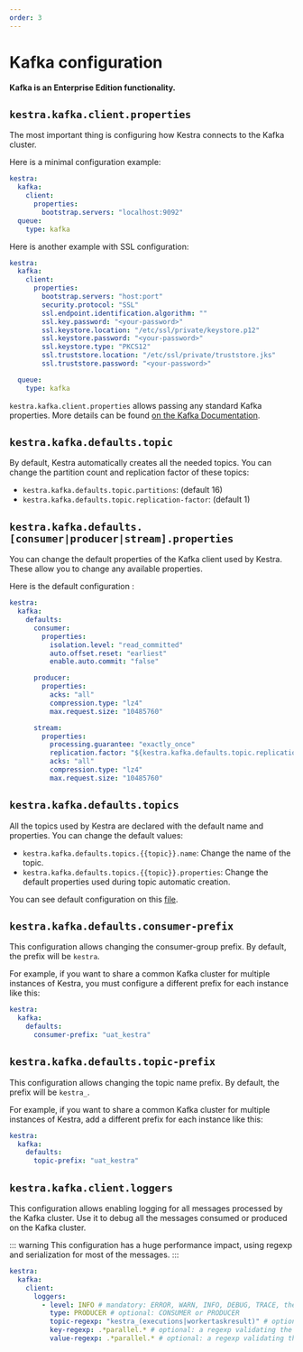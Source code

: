 ```yaml
---
order: 3
---
```

# Kafka configuration

**Kafka is an Enterprise Edition functionality.**

## `kestra.kafka.client.properties`
The most important thing is configuring how Kestra connects to the Kafka cluster.


Here is a minimal configuration example:
```yaml
kestra:
  kafka:
    client:
      properties:
        bootstrap.servers: "localhost:9092"
  queue:
    type: kafka
```


Here is another example with SSL configuration:
```yaml
kestra:
  kafka:
    client:
      properties:
        bootstrap.servers: "host:port"
        security.protocol: "SSL"
        ssl.endpoint.identification.algorithm: ""
        ssl.key.password: "<your-password>"
        ssl.keystore.location: "/etc/ssl/private/keystore.p12"
        ssl.keystore.password: "<your-password>"
        ssl.keystore.type: "PKCS12"
        ssl.truststore.location: "/etc/ssl/private/truststore.jks"
        ssl.truststore.password: "<your-password>"

  queue:
    type: kafka
```


`kestra.kafka.client.properties` allows passing any standard Kafka properties. More details can be found [on the Kafka Documentation](https://kafka.apache.org/documentation/).

## `kestra.kafka.defaults.topic`
By default, Kestra automatically creates all the needed topics. You can change the partition count and replication factor of these topics:
- `kestra.kafka.defaults.topic.partitions`: (default 16)
- `kestra.kafka.defaults.topic.replication-factor`: (default 1)

## `kestra.kafka.defaults.[consumer|producer|stream].properties`
You can change the default properties of the Kafka client used by Kestra. These allow you to change any available properties.

Here is the default configuration :
```yaml
kestra:
  kafka:
    defaults:
      consumer:
        properties:
          isolation.level: "read_committed"
          auto.offset.reset: "earliest"
          enable.auto.commit: "false"

      producer:
        properties:
          acks: "all"
          compression.type: "lz4"
          max.request.size: "10485760"

      stream:
        properties:
          processing.guarantee: "exactly_once"
          replication.factor: "${kestra.kafka.defaults.topic.replication-factor}"
          acks: "all"
          compression.type: "lz4"
          max.request.size: "10485760"
```


## `kestra.kafka.defaults.topics`
All the topics used by Kestra are declared with the default name and properties. 
You can change the default values:

- `kestra.kafka.defaults.topics.{{topic}}.name`: Change the name of the topic.
- `kestra.kafka.defaults.topics.{{topic}}.properties`: Change the default properties used during topic automatic creation.

You can see default configuration on this [file](https://github.com/kestra-io/kestra/blob/develop/cli/src/main/resources/application.yml).

## `kestra.kafka.defaults.consumer-prefix`
This configuration allows changing the consumer-group prefix. By default, the prefix will be `kestra`.

For example, if you want to share a common Kafka cluster for multiple instances of Kestra, you must configure a different prefix for each instance like this:

```yaml
kestra:
  kafka:
    defaults:
      consumer-prefix: "uat_kestra"
```

## `kestra.kafka.defaults.topic-prefix`
This configuration allows changing the topic name prefix. By default, the prefix will be `kestra_`.

For example, if you want to share a common Kafka cluster for multiple instances of Kestra, add a different prefix for each instance like this:

```yaml
kestra:
  kafka:
    defaults:
      topic-prefix: "uat_kestra"
```

## `kestra.kafka.client.loggers`
This configuration allows enabling logging for all messages processed by the Kafka cluster. Use it to debug all the messages consumed or produced on the Kafka cluster.

::: warning
This configuration has a huge performance impact, using regexp and serialization for most of the messages.
:::

```yaml
kestra:
  kafka:
    client:
      loggers:
        - level: INFO # mandatory: ERROR, WARN, INFO, DEBUG, TRACE, the logger must be configured at least at this level for class io.kestra.runner.kafka.AbstractInterceptor
          type: PRODUCER # optional: CONSUMER or PRODUCER
          topic-regexp: "kestra_(executions|workertaskresult)" # optional: a regexp validating the topic
          key-regexp: .*parallel.* # optional: a regexp validating the key
          value-regexp: .*parallel.* # optional: a regexp validating the json full body
```
